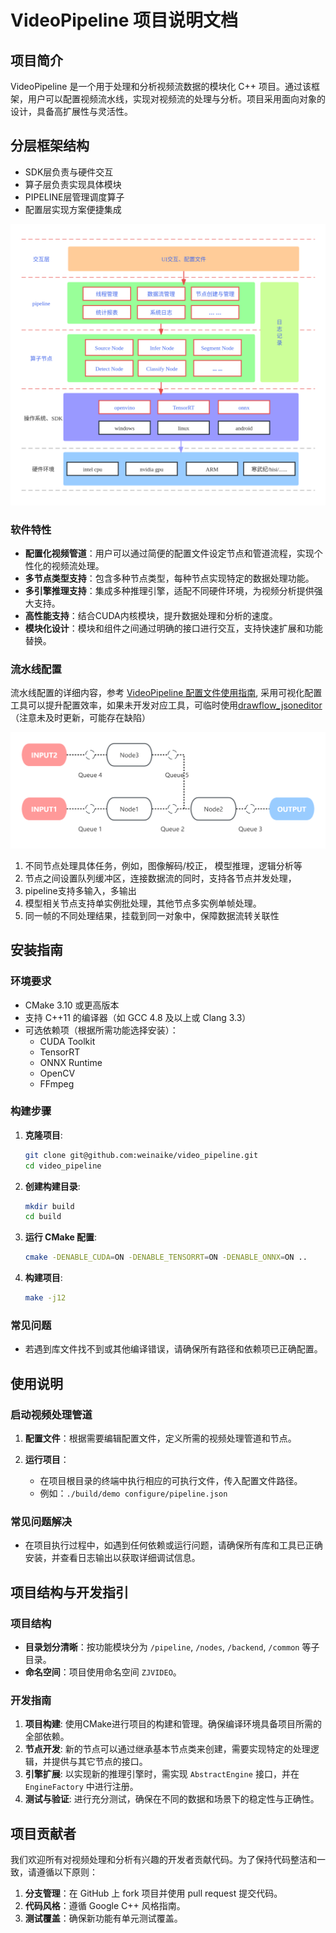 # VideoPipeline 项目说明文档

## 项目简介

VideoPipeline 是一个用于处理和分析视频流数据的模块化 C++ 项目。通过该框架，用户可以配置视频流水线，实现对视频流的处理与分析。项目采用面向对象的设计，具备高扩展性与灵活性。

## 分层框架结构

- SDK层负责与硬件交互
- 算子层负责实现具体模块
- PIPELINE层管理调度算子
- 配置层实现方案便捷集成

![框架结构](./docs/image.png)

### 软件特性

- **配置化视频管道**：用户可以通过简便的配置文件设定节点和管道流程，实现个性化的视频流处理。
- **多节点类型支持**：包含多种节点类型，每种节点实现特定的数据处理功能。
- **多引擎推理支持**：集成多种推理引擎，适配不同硬件环境，为视频分析提供强大支持。
- **高性能支持**：结合CUDA内核模块，提升数据处理和分析的速度。
- **模块化设计**：模块和组件之间通过明确的接口进行交互，支持快速扩展和功能替换。

### 流水线配置

流水线配置的详细内容，参考 [VideoPipeline 配置文件使用指南](docs/Configuration_File_User_Guide.md),
采用可视化配置工具可以提升配置效率，如果未开发对应工具，可临时使用[drawflow_jsoneditor](https://github.com/weinaike/drawflow_jsoneditor)（注意未及时更新，可能存在缺陷）

![流水线示例](./docs/image_flow.png "示例")

1. 不同节点处理具体任务，例如，图像解码/校正， 模型推理，逻辑分析等
2. 节点之间设置队列缓冲区，连接数据流的同时，支持各节点并发处理，
3. pipeline支持多输入，多输出
4. 模型相关节点支持单实例批处理，其他节点多实例单帧处理。
5. 同一帧的不同处理结果，挂载到同一对象中，保障数据流转关联性

## 安装指南

### 环境要求

- CMake 3.10 或更高版本
- 支持 C++11 的编译器（如 GCC 4.8 及以上或 Clang 3.3）
- 可选依赖项（根据所需功能选择安装）：
  - CUDA Toolkit
  - TensorRT
  - ONNX Runtime
  - OpenCV
  - FFmpeg

### 构建步骤

1. **克隆项目**:

   ```bash
   git clone git@github.com:weinaike/video_pipeline.git
   cd video_pipeline
   ```
2. **创建构建目录**:

   ```bash
   mkdir build
   cd build
   ```
3. **运行 CMake 配置**:

   ```bash
   cmake -DENABLE_CUDA=ON -DENABLE_TENSORRT=ON -DENABLE_ONNX=ON ..
   ```
4. **构建项目**:

   ```bash
   make -j12
   ```

### 常见问题

- 若遇到库文件找不到或其他编译错误，请确保所有路径和依赖项已正确配置。

## 使用说明

### 启动视频处理管道

1. **配置文件**：根据需要编辑配置文件，定义所需的视频处理管道和节点。
2. **运行项目**：

   - 在项目根目录的终端中执行相应的可执行文件，传入配置文件路径。
   - 例如：`./build/demo configure/pipeline.json`

### 常见问题解决

- 在项目执行过程中，如遇到任何依赖或运行问题，请确保所有库和工具已正确安装，并查看日志输出以获取详细调试信息。

## 项目结构与开发指引

### 项目结构

- **目录划分清晰**：按功能模块分为 `/pipeline`, `/nodes`, `/backend`, `/common` 等子目录。
- **命名空间**：项目使用命名空间 `ZJVIDEO`。

### 开发指南

1. **项目构建**: 使用CMake进行项目的构建和管理。确保编译环境具备项目所需的全部依赖。
2. **节点开发**: 新的节点可以通过继承基本节点类来创建，需要实现特定的处理逻辑，并提供与其它节点的接口。
3. **引擎扩展**: 以实现新的推理引擎时，需实现 `AbstractEngine` 接口，并在 `EngineFactory` 中进行注册。
4. **测试与验证**: 进行充分测试，确保在不同的数据和场景下的稳定性与正确性。

## 项目贡献者

我们欢迎所有对视频处理和分析有兴趣的开发者贡献代码。为了保持代码整洁和一致，请遵循以下原则：

1. **分支管理**：在 GitHub 上 fork 项目并使用 pull request 提交代码。
2. **代码风格**：遵循 Google C++ 风格指南。
3. **测试覆盖**：确保新功能有单元测试覆盖。
